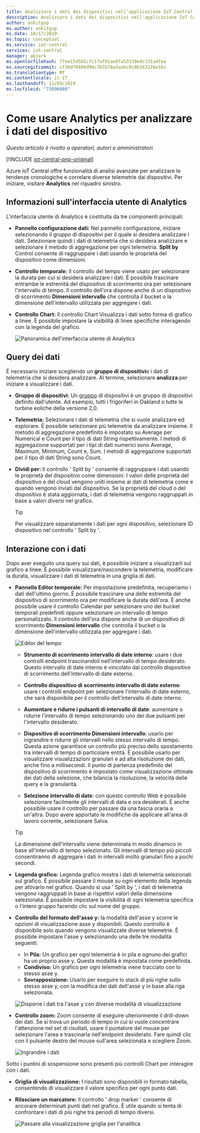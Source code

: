 ```yaml
---
title: Analizzare i dati dei dispositivi nell'applicazione IoT Central di Azure | Microsoft Docs
description: Analizzare i dati dei dispositivi nell'applicazione IoT Central di Azure.
author: ankitgup
ms.author: ankitgup
ms.date: 10/17/2019
ms.topic: conceptual
ms.service: iot-central
services: iot-central
manager: abjork
ms.openlocfilehash: 77ee15d581cfc17af01ae0fa53139edc331a4fea
ms.sourcegitcommit: cf36df8406d94c7b7b78a3aabc8c0b163226e1bc
ms.translationtype: MT
ms.contentlocale: it-IT
ms.lasthandoff: 11/09/2019
ms.locfileid: "73896008"
---
```

# <a name="how-to-use-analytics-to-analyze-device-data"></a>Come usare Analytics per analizzare i dati del dispositivo

*Questo articolo è rivolto a operatori, autori e amministratori.*

[!INCLUDE [iot-central-pnp-original](../../../includes/iot-central-pnp-original-note.md)]

Azure IoT Central offre funzionalità di analisi avanzate per analizzare le tendenze cronologiche e correlare diverse telemetrie dai dispositivi. Per iniziare, visitare **Analytics** nel riquadro sinistro.

## <a name="understanding-the-analytics-ui"></a>Informazioni sull'interfaccia utente di Analytics
L'interfaccia utente di Analytics è costituita da tre componenti principali:
- **Pannello configurazione dati:** Nel pannello configurazione, iniziare selezionando il gruppo di dispositivi per il quale si desidera analizzare i dati. Selezionare quindi i dati di telemetria che si desidera analizzare e selezionare il metodo di aggregazione per ogni telemetria. **Split by** Control consente di raggruppare i dati usando le proprietà del dispositivo come dimensioni.

- **Controllo temporale:** Il controllo del tempo viene usato per selezionare la durata per cui si desidera analizzare i dati. È possibile trascinare entrambe le estremità del dispositivo di scorrimento ora per selezionare l'intervallo di tempo. Il controllo dell'ora dispone anche di un dispositivo di scorrimento **Dimensioni intervallo** che controlla il bucket o la dimensione dell'intervallo utilizzata per aggregare i dati. 

- **Controllo Chart:** Il controllo Chart Visualizza i dati sotto forma di grafico a linee. È possibile impostare la visibilità di linee specifiche interagendo con la legenda del grafico. 


  ![Panoramica dell'interfaccia utente di Analytics](media/howto-create-analytics/analyticsui.png)


## <a name="querying-your-data"></a>Query dei dati

È necessario iniziare scegliendo un **gruppo di dispositivi**e i dati di telemetria che si desidera analizzare. Al termine, selezionare **analizza** per iniziare a visualizzare i dati.

- **Gruppo di dispositivi:** Un [gruppo](tutorial-use-device-groups.md) di dispositivi è un gruppo di dispositivi definito dall'utente. Ad esempio, tutti i frigoriferi in Oakland o tutte le turbine eoliche della versione 2,0.

- **Telemetria:** Selezionare i dati di telemetria che si vuole analizzare ed esplorare. È possibile selezionare più telemetrie da analizzare insieme. Il metodo di aggregazione predefinito è impostato su Average per Numerical e Count per il tipo di dati String rispettivamente. I metodi di aggregazione supportati per i tipi di dati numerici sono Average, Maximum, Minimum, Count e, Sum.  I metodi di aggregazione supportati per il tipo di dati String sono Count.

- **Dividi per:** Il controllo ' Split by ' consente di raggruppare i dati usando le proprietà del dispositivo come dimensioni. I valori delle proprietà del dispositivo e del cloud vengono uniti insieme ai dati di telemetria come e quando vengono inviati dal dispositivo. Se la proprietà del cloud o del dispositivo è stata aggiornata, i dati di telemetria vengono raggruppati in base a valori diversi nel grafico.

    > [!TIP]
    > Per visualizzare separatamente i dati per ogni dispositivo, selezionare ID dispositivo nel controllo ' Split by '.

## <a name="interacting-with-your-data"></a>Interazione con i dati

Dopo aver eseguito una query sui dati, è possibile iniziare a visualizzarli sul grafico a linee. È possibile visualizzare/nascondere la telemetria, modificare la durata, visualizzare i dati di telemetria in una griglia di dati.

- **Pannello Editor temporale:** Per impostazione predefinita, recuperiamo i dati dell'ultimo giorno. È possibile trascinare una delle estremità del dispositivo di scorrimento ora per modificare la durata dell'ora. È anche possibile usare il controllo Calendar per selezionare uno dei bucket temporali predefiniti oppure selezionare un intervallo di tempo personalizzato. Il controllo dell'ora dispone anche di un dispositivo di scorrimento **Dimensioni intervallo** che controlla il bucket o la dimensione dell'intervallo utilizzata per aggregare i dati.

    ![Editor del tempo](media/howto-create-analytics/timeeditorpanel.png)

    - **Strumento di scorrimento intervallo di date interno**: usare i due controlli endpoint trascinandoli nell'intervallo di tempo desiderato. Questo intervallo di date interno è vincolato dal controllo dispositivo di scorrimento dell'intervallo di date esterno.
    
   
    - **Controllo dispositivo di scorrimento intervallo di date esterno**: usare i controlli endpoint per selezionare l'intervallo di date esterno, che sarà disponibile per il controllo dell'intervallo di date interno.

    - **Aumentare e ridurre i pulsanti di intervallo di date**: aumentare o ridurre l'intervallo di tempo selezionando uno dei due pulsanti per l'intervallo desiderato.

    - **Dispositivo di scorrimento Dimensioni intervallo**: usarlo per ingrandire e ridurre gli intervalli nello stesso intervallo di tempo. Questa azione garantisce un controllo più preciso dello spostamento tra intervalli di tempo di particolare entità. È possibile usarlo per visualizzare visualizzazioni granulari e ad alta risoluzione dei dati, anche fino a millisecondi. Il punto di partenza predefinito del dispositivo di scorrimento è impostato come visualizzazione ottimale dei dati della selezione, che bilancia la risoluzione, la velocità delle query e la granularità.
    
    - **Selezione intervallo di date**: con questo controllo Web è possibile selezionare facilmente gli intervalli di data e ora desiderati. È anche possibile usare il controllo per passare da una fascia oraria a un'altra. Dopo avere apportato le modifiche da applicare all'area di lavoro corrente, selezionare Salva.

    > [!TIP]
    > La dimensione dell'intervallo viene determinata in modo dinamico in base all'intervallo di tempo selezionato. Gli intervalli di tempo più piccoli consentiranno di aggregare i dati in intervalli molto granulari fino a pochi secondi.


- **Legenda grafico:** Legenda grafico mostra i dati di telemetria selezionati sul grafico. È possibile passare il mouse su ogni elemento della legenda per attivarlo nel grafico. Quando si usa ' Split by ', i dati di telemetria vengono raggruppati in base ai rispettivi valori della dimensione selezionata. È possibile impostare la visibilità di ogni telemetria specifica o l'intero gruppo facendo clic sul nome del gruppo.  


- **Controllo del formato dell'asse y:** la modalità dell'asse y scorre le opzioni di visualizzazione asse y disponibili. Questo controllo è disponibile solo quando vengono visualizzate diverse telemetrie. È possibile impostare l'asse y selezionando una delle tre modalità seguenti:

    - In **Pila:** Un grafico per ogni telemetria è in pila e ognuno dei grafici ha un proprio asse y. Questa modalità è impostata come predefinita.
    - **Condiviso:** Un grafico per ogni telemetria viene tracciato con lo stesso asse y.
    - **Sovrapposizione:** Usarlo per eseguire lo stack di più righe sullo stesso asse y, con la modifica dei dati dell'asse y in base alla riga selezionata.

  ![Disporre i dati tra l'asse y con diverse modalità di visualizzazione](media/howto-create-analytics/yaxiscontrol.png)

- **Controllo zoom:** Zoom consente di eseguire ulteriormente il drill-down dei dati. Se si trova un periodo di tempo in cui si vuole concentrare l'attenzione nel set di risultati, usare il puntatore del mouse per selezionare l'area e trascinarla nell'endpoint desiderato. Fare quindi clic con il pulsante destro del mouse sull'area selezionata e scegliere Zoom.

  ![Ingrandire i dati](media/howto-create-analytics/zoom.png)

Sotto i puntini di sospensione sono presenti più controlli Chart per interagire con i dati.

- **Griglia di visualizzazione:** I risultati sono disponibili in formato tabella, consentendo di visualizzare il valore specifico per ogni punto dati.

- **Rilasciare un marcatore:** Il controllo ' drop marker ' consente di ancorare determinati punti dati nel grafico. È utile quando si tenta di confrontare i dati di più righe tra periodi di tempo diversi.

  ![Passare alla visualizzazione griglia per l'analitica](media/howto-create-analytics/additionalchartcontrols.png)
